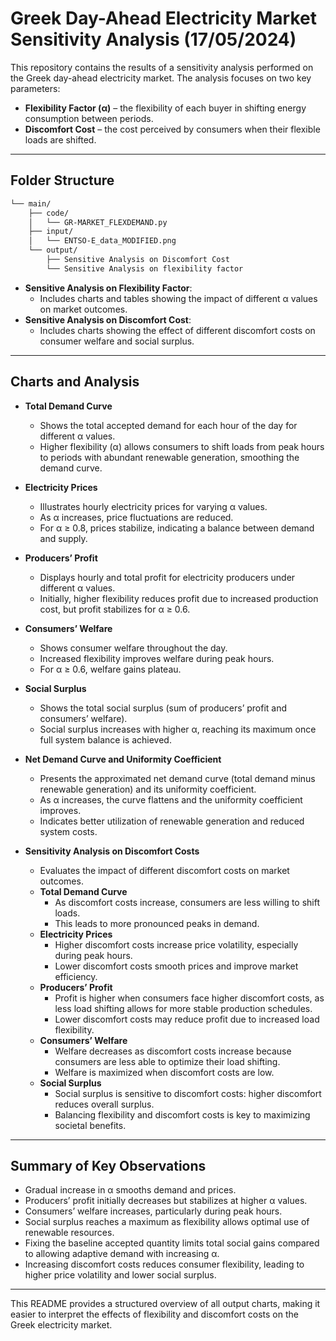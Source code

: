 # Greek Day-Ahead Electricity Market Sensitivity Analysis (17/05/2024)

This repository contains the results of a sensitivity analysis performed on the Greek day-ahead electricity market. The analysis focuses on two key parameters:

- **Flexibility Factor (α)** – the flexibility of each buyer in shifting energy consumption between periods.  
- **Discomfort Cost** – the cost perceived by consumers when their flexible loads are shifted.

---

## Folder Structure

```bash
└── main/
    ├── code/
    │   └── GR-MARKET_FLEXDEMAND.py
    ├── input/
    │   └── ENTSO-E_data_MODIFIED.png
    └── output/
        ├── Sensitive Analysis on Discomfort Cost
        └── Sensitive Analysis on flexibility factor
```


* **Sensitive Analysis on Flexibility Factor**:  
  * Includes charts and tables showing the impact of different α values on market outcomes.
* **Sensitive Analysis on Discomfort Cost**:  
  * Includes charts showing the effect of different discomfort costs on consumer welfare and social surplus.

---

## Charts and Analysis

* **Total Demand Curve**
  * Shows the total accepted demand for each hour of the day for different α values.
  * Higher flexibility (α) allows consumers to shift loads from peak hours to periods with abundant renewable generation, smoothing the demand curve.

* **Electricity Prices**
  * Illustrates hourly electricity prices for varying α values.
  * As α increases, price fluctuations are reduced.
  * For α ≥ 0.8, prices stabilize, indicating a balance between demand and supply.

* **Producers’ Profit**
  * Displays hourly and total profit for electricity producers under different α values.
  * Initially, higher flexibility reduces profit due to increased production cost, but profit stabilizes for α ≥ 0.6.

* **Consumers’ Welfare**
  * Shows consumer welfare throughout the day.
  * Increased flexibility improves welfare during peak hours.
  * For α ≥ 0.6, welfare gains plateau.

* **Social Surplus**
  * Shows the total social surplus (sum of producers’ profit and consumers’ welfare).
  * Social surplus increases with higher α, reaching its maximum once full system balance is achieved.

* **Net Demand Curve and Uniformity Coefficient**
  * Presents the approximated net demand curve (total demand minus renewable generation) and its uniformity coefficient.
  * As α increases, the curve flattens and the uniformity coefficient improves.
  * Indicates better utilization of renewable generation and reduced system costs.

* **Sensitivity Analysis on Discomfort Costs**
  * Evaluates the impact of different discomfort costs on market outcomes.
  * **Total Demand Curve**  
    * As discomfort costs increase, consumers are less willing to shift loads.
    * This leads to more pronounced peaks in demand.
  * **Electricity Prices**  
    * Higher discomfort costs increase price volatility, especially during peak hours.
    * Lower discomfort costs smooth prices and improve market efficiency.
  * **Producers’ Profit**  
    * Profit is higher when consumers face higher discomfort costs, as less load shifting allows for more stable production schedules.
    * Lower discomfort costs may reduce profit due to increased load flexibility.
  * **Consumers’ Welfare**  
    * Welfare decreases as discomfort costs increase because consumers are less able to optimize their load shifting.
    * Welfare is maximized when discomfort costs are low.
  * **Social Surplus**  
    * Social surplus is sensitive to discomfort costs: higher discomfort reduces overall surplus.
    * Balancing flexibility and discomfort costs is key to maximizing societal benefits.

---

## Summary of Key Observations

* Gradual increase in α smooths demand and prices.
* Producers’ profit initially decreases but stabilizes at higher α values.
* Consumers’ welfare increases, particularly during peak hours.
* Social surplus reaches a maximum as flexibility allows optimal use of renewable resources.
* Fixing the baseline accepted quantity limits total social gains compared to allowing adaptive demand with increasing α.
* Increasing discomfort costs reduces consumer flexibility, leading to higher price volatility and lower social surplus.

---

This README provides a structured overview of all output charts, making it easier to interpret the effects of flexibility and discomfort costs on the Greek electricity market.
